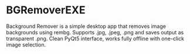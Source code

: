 # BGRemoverEXE
Background Remover is a simple desktop app that removes image backgrounds using rembg. Supports .jpg, .jpeg, .png and saves output as transparent .png. Clean PyQt5 interface, works fully offline with one-click image selection.
